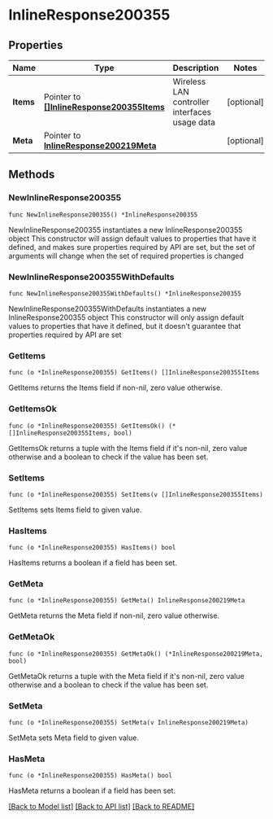 # InlineResponse200355

## Properties

Name | Type | Description | Notes
------------ | ------------- | ------------- | -------------
**Items** | Pointer to [**[]InlineResponse200355Items**](InlineResponse200355Items.md) | Wireless LAN controller interfaces usage data | [optional] 
**Meta** | Pointer to [**InlineResponse200219Meta**](InlineResponse200219Meta.md) |  | [optional] 

## Methods

### NewInlineResponse200355

`func NewInlineResponse200355() *InlineResponse200355`

NewInlineResponse200355 instantiates a new InlineResponse200355 object
This constructor will assign default values to properties that have it defined,
and makes sure properties required by API are set, but the set of arguments
will change when the set of required properties is changed

### NewInlineResponse200355WithDefaults

`func NewInlineResponse200355WithDefaults() *InlineResponse200355`

NewInlineResponse200355WithDefaults instantiates a new InlineResponse200355 object
This constructor will only assign default values to properties that have it defined,
but it doesn't guarantee that properties required by API are set

### GetItems

`func (o *InlineResponse200355) GetItems() []InlineResponse200355Items`

GetItems returns the Items field if non-nil, zero value otherwise.

### GetItemsOk

`func (o *InlineResponse200355) GetItemsOk() (*[]InlineResponse200355Items, bool)`

GetItemsOk returns a tuple with the Items field if it's non-nil, zero value otherwise
and a boolean to check if the value has been set.

### SetItems

`func (o *InlineResponse200355) SetItems(v []InlineResponse200355Items)`

SetItems sets Items field to given value.

### HasItems

`func (o *InlineResponse200355) HasItems() bool`

HasItems returns a boolean if a field has been set.

### GetMeta

`func (o *InlineResponse200355) GetMeta() InlineResponse200219Meta`

GetMeta returns the Meta field if non-nil, zero value otherwise.

### GetMetaOk

`func (o *InlineResponse200355) GetMetaOk() (*InlineResponse200219Meta, bool)`

GetMetaOk returns a tuple with the Meta field if it's non-nil, zero value otherwise
and a boolean to check if the value has been set.

### SetMeta

`func (o *InlineResponse200355) SetMeta(v InlineResponse200219Meta)`

SetMeta sets Meta field to given value.

### HasMeta

`func (o *InlineResponse200355) HasMeta() bool`

HasMeta returns a boolean if a field has been set.


[[Back to Model list]](../README.md#documentation-for-models) [[Back to API list]](../README.md#documentation-for-api-endpoints) [[Back to README]](../README.md)


